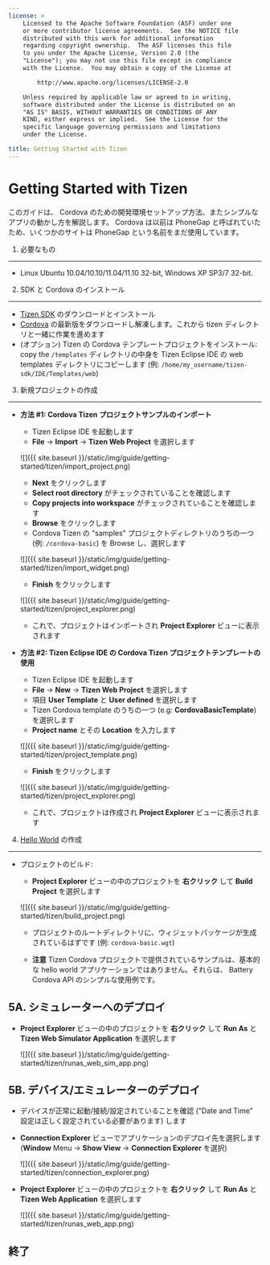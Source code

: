 ```yaml
---
license: >
    Licensed to the Apache Software Foundation (ASF) under one
    or more contributor license agreements.  See the NOTICE file
    distributed with this work for additional information
    regarding copyright ownership.  The ASF licenses this file
    to you under the Apache License, Version 2.0 (the
    "License"); you may not use this file except in compliance
    with the License.  You may obtain a copy of the License at

        http://www.apache.org/licenses/LICENSE-2.0

    Unless required by applicable law or agreed to in writing,
    software distributed under the License is distributed on an
    "AS IS" BASIS, WITHOUT WARRANTIES OR CONDITIONS OF ANY
    KIND, either express or implied.  See the License for the
    specific language governing permissions and limitations
    under the License.

title: Getting Started with Tizen
---
```


Getting Started with Tizen
=========================

このガイドは、 Cordova のための開発環境セットアップ方法、またシンプルなアプリの動かし方を解説します。 Cordova は以前は PhoneGap と呼ばれていたため、いくつかのサイトは PhoneGap という名前をまだ使用しています。

1. 必要なもの
---------------

- Linux Ubuntu 10.04/10.10/11.04/11.10 32-bit, Windows XP SP3/7 32-bit.


2. SDK と Cordova のインストール
-------------------------

- [Tizen SDK](https://developer.tizen.org/sdk) のダウンロードとインストール
- [Cordova](http://phonegap.com/download) の最新版をダウンロードし解凍します。これから tizen ディレクトリと一緒に作業を進めます
- (オプション) Tizen の Cordova テンプレートプロジェクトをインストール: copy the `/templates` ディレクトリの中身を Tizen Eclipse IDE の web templates ディレクトリにコピーします (例: `/home/my_username/tizen-sdk/IDE/Templates/web`)


3. 新規プロジェクトの作成
--------------------

- **方法 #1: Cordova Tizen プロジェクトサンプルのインポート**
    - Tizen Eclipse IDE を起動します
    - **File** -> **Import** -> **Tizen Web Project** を選択します

    ![]({{ site.baseurl }}/static/img/guide/getting-started/tizen/import_project.png)

    - **Next** をクリックします
    - **Select root directory** がチェックされていることを確認します
    - **Copy projects into workspace** がチェックされていることを確認します
    - **Browse** をクリックします
    - Cordova Tizen の "samples" プロジェクトディレクトリのうちの一つ (例: `/cordova-basic`) を Browse し、選択します

    ![]({{ site.baseurl }}/static/img/guide/getting-started/tizen/import_widget.png)

    - **Finish** をクリックします

    ![]({{ site.baseurl }}/static/img/guide/getting-started/tizen/project_explorer.png)

    - これで、プロジェクトはインポートされ **Project Explorer** ビューに表示されます

- **方法 #2: Tizen Eclipse IDE の Cordova Tizen プロジェクトテンプレートの使用**
    - Tizen Eclipse IDE を起動します
    - **File** -> **New** -> **Tizen Web Project** を選択します
    - 項目 **User Template** と **User defined** を選択します
    - Tizen Cordova template のうちの一つ (e.g: **CordovaBasicTemplate**) を選択します
    - **Project name** とその **Location** を入力します

    ![]({{ site.baseurl }}/static/img/guide/getting-started/tizen/project_template.png)

    - **Finish** をクリックします

    ![]({{ site.baseurl }}/static/img/guide/getting-started/tizen/project_explorer.png)

    - これで、プロジェクトは作成され **Project Explorer** ビューに表示されます


4. [Hello World](../webos/index.html) の作成
--------------
- プロジェクトのビルド:

    - **Project Explorer** ビューの中のプロジェクトを **右クリック** して **Build Project** を選択します

    ![]({{ site.baseurl }}/static/img/guide/getting-started/tizen/build_project.png)

    - プロジェクトのルートディレクトリに、ウィジェットパッケージが生成されているはずです (例: `cordova-basic.wgt`)

    - **注意** Tizen Cordova プロジェクトで提供されているサンプルは、基本的な hello world アプリケーションではありません。それらは、 Battery Cordova API のシンプルな使用例です。


5A. シミュレーターへのデプロイ
-----------------------

- **Project Explorer** ビューの中のプロジェクトを **右クリック** して **Run As** と **Tizen Web Simulator Application** を選択します

    ![]({{ site.baseurl }}/static/img/guide/getting-started/tizen/runas_web_sim_app.png)

5B. デバイス/エミュレーターのデプロイ
--------------------

- デバイスが正常に起動/接続/設定されていることを確認 ("Date and Time" 設定は正しく設定されている必要があります) します
- **Connection Explorer** ビューでアプリケーションのデプロイ先を選択します (**Window** Menu -> **Show View** -> **Connection Explorer** を選択)

    ![]({{ site.baseurl }}/static/img/guide/getting-started/tizen/connection_explorer.png)

- **Project Explorer** ビューの中のプロジェクトを **右クリック** して **Run As** と **Tizen Web Application** を選択します

    ![]({{ site.baseurl }}/static/img/guide/getting-started/tizen/runas_web_app.png)

終了
-----
